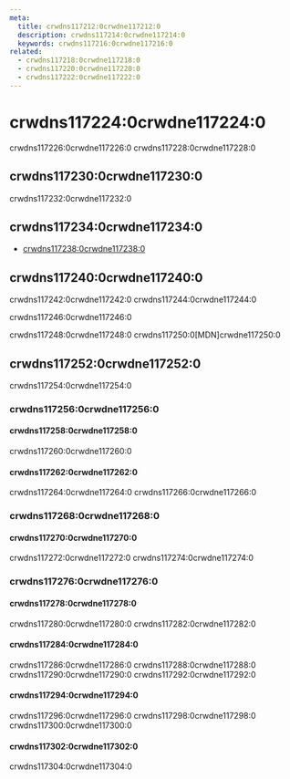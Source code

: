 ```yaml
---
meta:
  title: crwdns117212:0crwdne117212:0
  description: crwdns117214:0crwdne117214:0
  keywords: crwdns117216:0crwdne117216:0
related:
  - crwdns117218:0crwdne117218:0
  - crwdns117220:0crwdne117220:0
  - crwdns117222:0crwdne117222:0
---
```


# crwdns117224:0crwdne117224:0

crwdns117226:0crwdne117226:0 crwdns117228:0crwdne117228:0

<entry-ad />

## crwdns117230:0crwdne117230:0

crwdns117232:0crwdne117232:0

<usage name="v-autocomplete" />

## crwdns117234:0crwdne117234:0

- [crwdns117238:0crwdne117238:0](crwdns117236:0crwdne117236:0)

## crwdns117240:0crwdne117240:0

<alert type="error">crwdns117242:0crwdne117242:0 crwdns117244:0crwdne117244:0</alert>

<alert type="warning">crwdns117246:0crwdne117246:0</alert>

<alert type="info">crwdns117248:0crwdne117248:0 crwdns117250:0[MDN]crwdne117250:0</alert>

## crwdns117252:0crwdne117252:0

crwdns117254:0crwdne117254:0

### crwdns117256:0crwdne117256:0

#### crwdns117258:0crwdne117258:0

crwdns117260:0crwdne117260:0

<example file="v-autocomplete/prop-dense" />

#### crwdns117262:0crwdne117262:0

crwdns117264:0crwdne117264:0 crwdns117266:0crwdne117266:0

<example file="v-autocomplete/prop-filter" />

### crwdns117268:0crwdne117268:0

#### crwdns117270:0crwdne117270:0

crwdns117272:0crwdne117272:0 crwdns117274:0crwdne117274:0

<example file="v-autocomplete/slot-item-and-selection" />

### crwdns117276:0crwdne117276:0

#### crwdns117278:0crwdne117278:0

crwdns117280:0crwdne117280:0 crwdns117282:0crwdne117282:0

<example file="v-autocomplete/misc-api-search" />

#### crwdns117284:0crwdne117284:0

crwdns117286:0crwdne117286:0 crwdns117288:0crwdne117288:0 crwdns117290:0crwdne117290:0 crwdns117292:0crwdne117292:0

<example file="v-autocomplete/misc-asynchronous-items" />

#### crwdns117294:0crwdne117294:0

crwdns117296:0crwdne117296:0 crwdns117298:0crwdne117298:0 crwdns117300:0crwdne117300:0

<example file="v-autocomplete/misc-cryptocurrency-selector" />

#### crwdns117302:0crwdne117302:0

crwdns117304:0crwdne117304:0

<example file="v-autocomplete/misc-state-selector" />

<backmatter />
